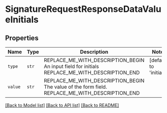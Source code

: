 # SignatureRequestResponseDataValueInitials



## Properties
Name | Type | Description | Notes
------------ | ------------- | ------------- | -------------
| `type` | ```str``` | REPLACE_ME_WITH_DESCRIPTION_BEGIN An input field for initials REPLACE_ME_WITH_DESCRIPTION_END |  [default to 'initials'] |
| `value` | ```str``` | REPLACE_ME_WITH_DESCRIPTION_BEGIN The value of the form field. REPLACE_ME_WITH_DESCRIPTION_END |  |

[[Back to Model list]](../README.md#documentation-for-models) [[Back to API list]](../README.md#documentation-for-api-endpoints) [[Back to README]](../README.md)


